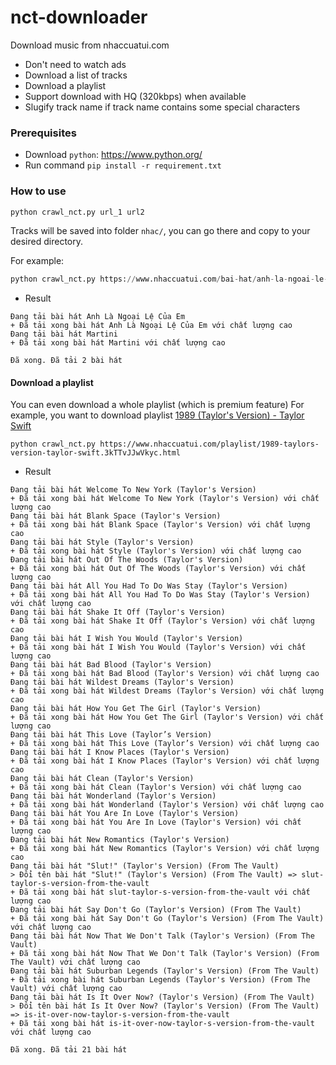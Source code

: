 # nct-downloader

Download music from nhaccuatui.com
* Don't need to watch ads
* Download a list of tracks
* Download a playlist
* Support download with HQ (320kbps) when available
* Slugify track name if track name contains some special characters

### Prerequisites 
* Download `python`: https://www.python.org/
* Run command `pip install -r requirement.txt`

### How to use

```python
python crawl_nct.py url_1 url2
```
Tracks will be saved into folder `nhac/`, you can go there and copy to your desired directory.

For example:
```python
python crawl_nct.py https://www.nhaccuatui.com/bai-hat/anh-la-ngoai-le-cua-em-phuong-ly.0FMhI1yaOhGH.html https://www.nhaccuatui.com/bai-hat/martini-van-mai-huong.lCrctkQzaAMZ.html
```
* Result
```
Đang tải bài hát Anh Là Ngoại Lệ Của Em
+ Đã tải xong bài hát Anh Là Ngoại Lệ Của Em với chất lượng cao
Đang tải bài hát Martini
+ Đã tải xong bài hát Martini với chất lượng cao

Đã xong. Đã tải 2 bài hát
```

#### Download a playlist
You can even download a whole playlist (which is premium feature)
For example, you want to download playlist [1989 (Taylor's Version) - Taylor Swift](https://www.nhaccuatui.com/playlist/1989-taylors-version-taylor-swift.3kTTvJJwVkyc.html)
```
python crawl_nct.py https://www.nhaccuatui.com/playlist/1989-taylors-version-taylor-swift.3kTTvJJwVkyc.html
```
* Result
```
Đang tải bài hát Welcome To New York (Taylor's Version)
+ Đã tải xong bài hát Welcome To New York (Taylor's Version) với chất lượng cao
Đang tải bài hát Blank Space (Taylor's Version)
+ Đã tải xong bài hát Blank Space (Taylor's Version) với chất lượng cao
Đang tải bài hát Style (Taylor's Version)
+ Đã tải xong bài hát Style (Taylor's Version) với chất lượng cao
Đang tải bài hát Out Of The Woods (Taylor's Version)
+ Đã tải xong bài hát Out Of The Woods (Taylor's Version) với chất lượng cao
Đang tải bài hát All You Had To Do Was Stay (Taylor's Version)
+ Đã tải xong bài hát All You Had To Do Was Stay (Taylor's Version) với chất lượng cao
Đang tải bài hát Shake It Off (Taylor's Version)
+ Đã tải xong bài hát Shake It Off (Taylor's Version) với chất lượng cao
Đang tải bài hát I Wish You Would (Taylor's Version)
+ Đã tải xong bài hát I Wish You Would (Taylor's Version) với chất lượng cao
Đang tải bài hát Bad Blood (Taylor's Version)
+ Đã tải xong bài hát Bad Blood (Taylor's Version) với chất lượng cao
Đang tải bài hát Wildest Dreams (Taylor's Version)
+ Đã tải xong bài hát Wildest Dreams (Taylor's Version) với chất lượng cao
Đang tải bài hát How You Get The Girl (Taylor's Version)
+ Đã tải xong bài hát How You Get The Girl (Taylor's Version) với chất lượng cao
Đang tải bài hát This Love (Taylor’s Version)
+ Đã tải xong bài hát This Love (Taylor’s Version) với chất lượng cao
Đang tải bài hát I Know Places (Taylor's Version)
+ Đã tải xong bài hát I Know Places (Taylor's Version) với chất lượng cao
Đang tải bài hát Clean (Taylor's Version)
+ Đã tải xong bài hát Clean (Taylor's Version) với chất lượng cao
Đang tải bài hát Wonderland (Taylor's Version)
+ Đã tải xong bài hát Wonderland (Taylor's Version) với chất lượng cao
Đang tải bài hát You Are In Love (Taylor's Version)
+ Đã tải xong bài hát You Are In Love (Taylor's Version) với chất lượng cao
Đang tải bài hát New Romantics (Taylor's Version)
+ Đã tải xong bài hát New Romantics (Taylor's Version) với chất lượng cao
Đang tải bài hát "Slut!" (Taylor's Version) (From The Vault)
> Đổi tên bài hát "Slut!" (Taylor's Version) (From The Vault) => slut-taylor-s-version-from-the-vault
+ Đã tải xong bài hát slut-taylor-s-version-from-the-vault với chất lượng cao
Đang tải bài hát Say Don't Go (Taylor's Version) (From The Vault)
+ Đã tải xong bài hát Say Don't Go (Taylor's Version) (From The Vault) với chất lượng cao
Đang tải bài hát Now That We Don't Talk (Taylor's Version) (From The Vault)
+ Đã tải xong bài hát Now That We Don't Talk (Taylor's Version) (From The Vault) với chất lượng cao
Đang tải bài hát Suburban Legends (Taylor's Version) (From The Vault)
+ Đã tải xong bài hát Suburban Legends (Taylor's Version) (From The Vault) với chất lượng cao
Đang tải bài hát Is It Over Now? (Taylor's Version) (From The Vault)
> Đổi tên bài hát Is It Over Now? (Taylor's Version) (From The Vault) => is-it-over-now-taylor-s-version-from-the-vault
+ Đã tải xong bài hát is-it-over-now-taylor-s-version-from-the-vault với chất lượng cao

Đã xong. Đã tải 21 bài hát
```
